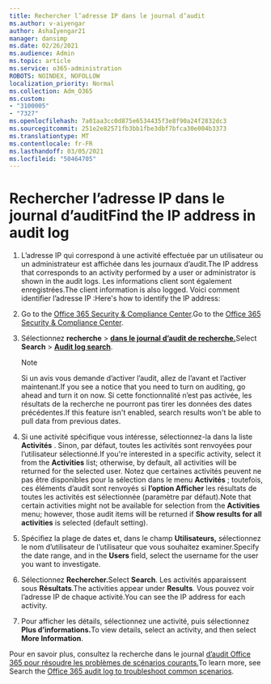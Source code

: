 ```yaml
---
title: Rechercher l’adresse IP dans le journal d’audit
ms.author: v-aiyengar
author: AshaIyengar21
manager: dansimp
ms.date: 02/26/2021
ms.audience: Admin
ms.topic: article
ms.service: o365-administration
ROBOTS: NOINDEX, NOFOLLOW
localization_priority: Normal
ms.collection: Adm_O365
ms.custom:
- "3100005"
- "7327"
ms.openlocfilehash: 7a01aa3cc0d875e6534435f3e8f90a24f2832dc3
ms.sourcegitcommit: 251e2e82571fb3bb1fbe3dbf7bfca30e004b3373
ms.translationtype: MT
ms.contentlocale: fr-FR
ms.lasthandoff: 03/05/2021
ms.locfileid: "50464705"
---
```

# <a name="find-the-ip-address-in-audit-log"></a><span data-ttu-id="7da85-102">Rechercher l’adresse IP dans le journal d’audit</span><span class="sxs-lookup"><span data-stu-id="7da85-102">Find the IP address in audit log</span></span>

1. <span data-ttu-id="7da85-103">L’adresse IP qui correspond à une activité effectuée par un utilisateur ou un administrateur est affichée dans les journaux d’audit.</span><span class="sxs-lookup"><span data-stu-id="7da85-103">The IP address that corresponds to an activity performed by a user or administrator is shown in the audit logs.</span></span> <span data-ttu-id="7da85-104">Les informations client sont également enregistrées.</span><span class="sxs-lookup"><span data-stu-id="7da85-104">The client information is also logged.</span></span> <span data-ttu-id="7da85-105">Voici comment identifier l’adresse IP :</span><span class="sxs-lookup"><span data-stu-id="7da85-105">Here's how to identify the IP address:</span></span>

1. <span data-ttu-id="7da85-106">Go to the [Office 365 Security & Compliance Center](https://go.microsoft.com/fwlink/p/?linkid=2077143).</span><span class="sxs-lookup"><span data-stu-id="7da85-106">Go to the [Office 365 Security & Compliance Center](https://go.microsoft.com/fwlink/p/?linkid=2077143).</span></span>
1. <span data-ttu-id="7da85-107">Sélectionnez **recherche**  >  **[dans le journal d’audit de recherche.](https://go.microsoft.com/fwlink/?linkid=2103759)**</span><span class="sxs-lookup"><span data-stu-id="7da85-107">Select **Search** > **[Audit log search](https://go.microsoft.com/fwlink/?linkid=2103759)**.</span></span>
    > [!NOTE]
    > <span data-ttu-id="7da85-108">Si un avis vous demande d’activer l’audit, allez de l’avant et l’activer maintenant.</span><span class="sxs-lookup"><span data-stu-id="7da85-108">If you see a notice that you need to turn on auditing, go ahead and turn it on now.</span></span> <span data-ttu-id="7da85-109">Si cette fonctionnalité n’est pas activée, les résultats de la recherche ne pourront pas tirer les données des dates précédentes.</span><span class="sxs-lookup"><span data-stu-id="7da85-109">If this feature isn't enabled, search results won't be able to pull data from previous dates.</span></span>
1. <span data-ttu-id="7da85-110">Si une activité spécifique vous intéresse, sélectionnez-la dans la liste **Activités** . Sinon, par défaut, toutes les activités sont renvoyées pour l’utilisateur sélectionné.</span><span class="sxs-lookup"><span data-stu-id="7da85-110">If you're interested in a specific activity, select it from the **Activities** list; otherwise, by default, all activities will be returned for the selected user.</span></span> <span data-ttu-id="7da85-111">Notez que certaines activités peuvent ne pas être disponibles pour la sélection dans le menu **Activités** ; toutefois, ces éléments d’audit sont renvoyés si **l’option Afficher** les résultats de toutes les activités est sélectionnée (paramètre par défaut).</span><span class="sxs-lookup"><span data-stu-id="7da85-111">Note that certain activities might not be available for selection from the **Activities** menu; however, those audit items will be returned if **Show results for all activities** is selected (default setting).</span></span>
1. <span data-ttu-id="7da85-112">Spécifiez la plage de dates et, dans le champ **Utilisateurs,** sélectionnez le nom d’utilisateur de l’utilisateur que vous souhaitez examiner.</span><span class="sxs-lookup"><span data-stu-id="7da85-112">Specify the date range, and in the **Users** field, select the username for the user you want to investigate.</span></span>
1. <span data-ttu-id="7da85-113">Sélectionnez **Rechercher.**</span><span class="sxs-lookup"><span data-stu-id="7da85-113">Select **Search**.</span></span> <span data-ttu-id="7da85-114">Les activités apparaissent sous **Résultats**.</span><span class="sxs-lookup"><span data-stu-id="7da85-114">The activities appear under **Results**.</span></span> <span data-ttu-id="7da85-115">Vous pouvez voir l’adresse IP de chaque activité.</span><span class="sxs-lookup"><span data-stu-id="7da85-115">You can see the IP address for each activity.</span></span>
1. <span data-ttu-id="7da85-116">Pour afficher les détails, sélectionnez une activité, puis sélectionnez **Plus d’informations.**</span><span class="sxs-lookup"><span data-stu-id="7da85-116">To view details, select an activity, and then select **More Information**.</span></span>

<span data-ttu-id="7da85-117">Pour en savoir plus, consultez la recherche dans le journal [d’audit Office 365 pour résoudre les problèmes de scénarios courants.](https://go.microsoft.com/fwlink/?linkid=2103944)</span><span class="sxs-lookup"><span data-stu-id="7da85-117">To learn more, see Search the [Office 365 audit log to troubleshoot common scenarios](https://go.microsoft.com/fwlink/?linkid=2103944).</span></span>